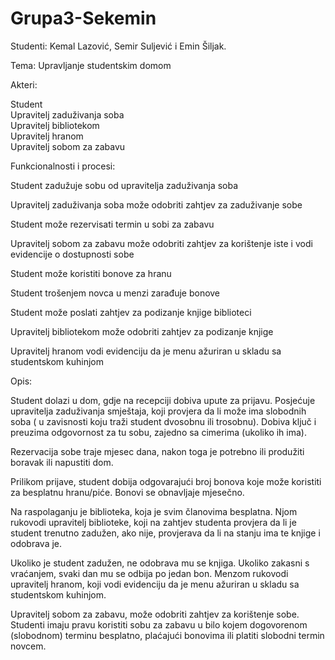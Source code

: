 # Grupa3-Sekemin
Studenti: Kemal Lazović, Semir Suljević i Emin Šiljak.

Tema: Upravljanje studentskim domom



Akteri:

  Student  
  Upravitelj zaduživanja soba  
  Upravitelj bibliotekom  
  Upravitelj hranom  
  Upravitelj sobom za zabavu
  
  
  
Funkcionalnosti i procesi:

  Student zadužuje sobu od upravitelja zaduživanja soba
  
  Upravitelj zaduživanja soba može odobriti zahtjev za zaduživanje sobe
  
  Student može rezervisati termin u sobi za zabavu
  
  Upravitelj sobom za zabavu može odobriti zahtjev za korištenje iste i vodi evidencije o dostupnosti sobe
  
  Student može koristiti bonove za hranu
  
  Student trošenjem novca u menzi zarađuje bonove
  
  Student može poslati zahtjev za podizanje knjige biblioteci
  
  Upravitelj bibliotekom može odobriti zahtjev za podizanje knjige
  
  Upravitelj hranom vodi evidenciju da je menu ažuriran u skladu sa studentskom kuhinjom
 
 
 
 
  Opis:
  
  Student dolazi u dom, gdje na recepciji dobiva upute za prijavu.
  Posjećuje upravitelja zaduživanja smještaja, koji provjera da li može ima slobodnih soba ( u zavisnosti koju traži student
  dvosobnu ili trosobnu). Dobiva ključ i preuzima odgovornost za tu sobu, zajedno sa cimerima (ukoliko ih ima).
  
  Rezervacija sobe traje mjesec dana, nakon toga je potrebno ili produžiti boravak ili napustiti dom.
  
  Prilikom prijave, student dobija odgovarajući broj bonova koje može koristiti za besplatnu hranu/piće. Bonovi se obnavljaje
  mjesečno.
  
  Na raspolaganju je biblioteka, koja je svim članovima besplatna. Njom rukovodi upravitelj biblioteke, koji na zahtjev
  studenta provjera da li je student trenutno zadužen, ako nije, provjerava da li na stanju ima te knjige i odobrava je.
  
  Ukoliko je student zadužen, ne odobrava mu se knjiga. Ukoliko zakasni s vraćanjem, svaki dan mu se odbija po jedan bon.
  Menzom rukovodi upravitelj hranom, koji vodi evidenciju da je menu ažuriran u skladu sa studentskom kuhinjom.
  
  Upravitelj sobom za zabavu, može odobriti zahtjev za korištenje sobe. Studenti imaju pravu koristiti sobu za zabavu
  u bilo kojem dogovorenom (slobodnom) terminu besplatno, plaćajući bonovima ili platiti slobodni termin novcem.
  
  
  
  
